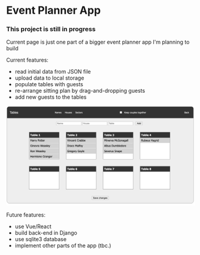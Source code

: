 # Event Planner App

### This project is still in progress
Current page is just one part of a bigger event planner app I'm planning to build

Current features:
* read initial data from JSON file
* upload data to local storage
* populate tables with guests
* re-arrange sitting plan by drag-and-dropping guests
* add new guests to the tables

![screenshot](static/screenshot_2022-08-03.png)

Future features:
* use Vue/React
* build back-end in Django
* use sqlite3 database
* implement other parts of the app (tbc.)
